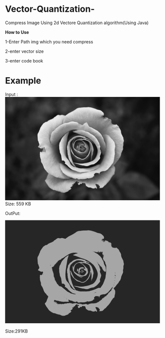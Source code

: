 # Vector-Quantization-
Compress Image Using 2d Vectore Quantization algorithm(Using Java)

**How to Use**

  1-Enter Path img which you need compress 
  
  2-enter vector size
  
  3-enter code book

# Example

Input :
![](1.jpg)
Size: 559 KB

OutPut:

![](Compressed.jpg)

Size:291KB
